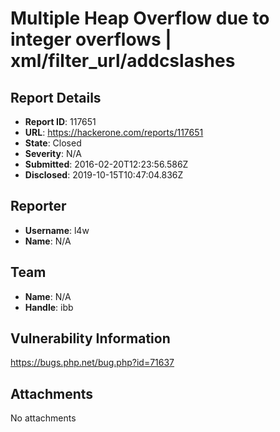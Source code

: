 # Multiple Heap Overflow due to integer overflows | xml/filter_url/addcslashes

## Report Details
- **Report ID**: 117651
- **URL**: https://hackerone.com/reports/117651
- **State**: Closed
- **Severity**: N/A
- **Submitted**: 2016-02-20T12:23:56.586Z
- **Disclosed**: 2019-10-15T10:47:04.836Z

## Reporter
- **Username**: l4w
- **Name**: N/A

## Team
- **Name**: N/A
- **Handle**: ibb

## Vulnerability Information
https://bugs.php.net/bug.php?id=71637

## Attachments
No attachments
